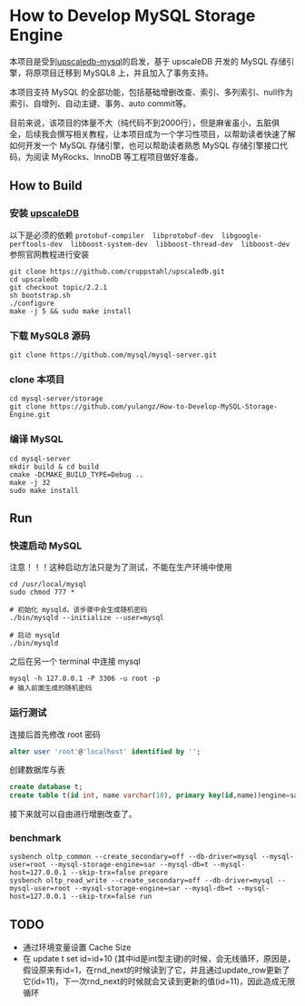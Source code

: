 # How to Develop MySQL Storage Engine
本项目是受到[upscaledb-mysql](https://github.com/cruppstahl/upscaledb-mysql)的启发，基于 upscaleDB 开发的 MySQL 存储引擎，将原项目迁移到 MySQL8 上，并且加入了事务支持。

本项目支持 MySQL 的全部功能，包括基础增删改查、索引、多列索引、null作为索引、自增列、自动主键、事务、auto commit等。

目前来说，该项目的体量不大（纯代码不到2000行），但是麻雀虽小，五脏俱全，后续我会撰写相关教程，让本项目成为一个学习性项目，以帮助读者快速了解如何开发一个 MySQL 存储引擎，也可以帮助读者熟悉 MySQL 存储引擎接口代码，为阅读 MyRocks、InnoDB 等工程项目做好准备。

## How to Build
### 安装 [upscaleDB](https://upscaledb.com/)
以下是必须的依赖
`protobuf-compiler  libprotobuf-dev  libgoogle-perftools-dev  libboost-system-dev  libboost-thread-dev  libboost-dev`
参照官网教程进行安装
```shell
git clone https://github.com/cruppstahl/upscaledb.git
cd upscaledb
git checkout topic/2.2.1
sh bootstrap.sh
./configure
make -j 5 && sudo make install
```

### 下载 MySQL8 源码
```shell
git clone https://github.com/mysql/mysql-server.git
```

### clone 本项目
```shell
cd mysql-server/storage
git clone https://github.com/yulangz/How-to-Develop-MySQL-Storage-Engine.git
```

### 编译 MySQL
```shell
cd mysql-server
mkdir build & cd build
cmake -DCMAKE_BUILD_TYPE=Debug ..
make -j 32
sudo make install
```

## Run
### 快速启动 MySQL
注意！！！这种启动方法只是为了测试，不能在生产环境中使用
```shell
cd /usr/local/mysql
sudo chmod 777 *

# 初始化 mysqld，该步骤中会生成随机密码
./bin/mysqld --initialize --user=mysql

# 启动 mysqld
./bin/mysqld
```
之后在另一个 terminal 中连接 mysql
```shell
mysql -h 127.0.0.1 -P 3306 -u root -p
# 输入前面生成的随机密码
```

### 运行测试
连接后首先修改 root 密码
```sql
alter user 'root'@'localhost' identified by '';
```
创建数据库与表
```sql
create database t;
create table t(id int, name varchar(10), primary key(id,name))engine=sar;
```
接下来就可以自由进行增删改查了。

### benchmark
```shell
sysbench oltp_common --create_secondary=off --db-driver=mysql --mysql-user=root --mysql-storage-engine=sar --mysql-db=t --mysql-host=127.0.0.1 --skip-trx=false prepare
sysbench oltp_read_write --create_secondary=off --db-driver=mysql --mysql-user=root --mysql-storage-engine=sar --mysql-db=t --mysql-host=127.0.0.1 --skip-trx=false run
```

## TODO
* 通过环境变量设置 Cache Size
* 在 update t set id=id+10 (其中id是int型主键)的时候，会无线循环，原因是，假设原来有id=1，在rnd_next的时候读到了它，并且通过update_row更新了它(id=11)，下一次rnd_next的时候就会又读到更新的值(id=11)，因此造成无限循环